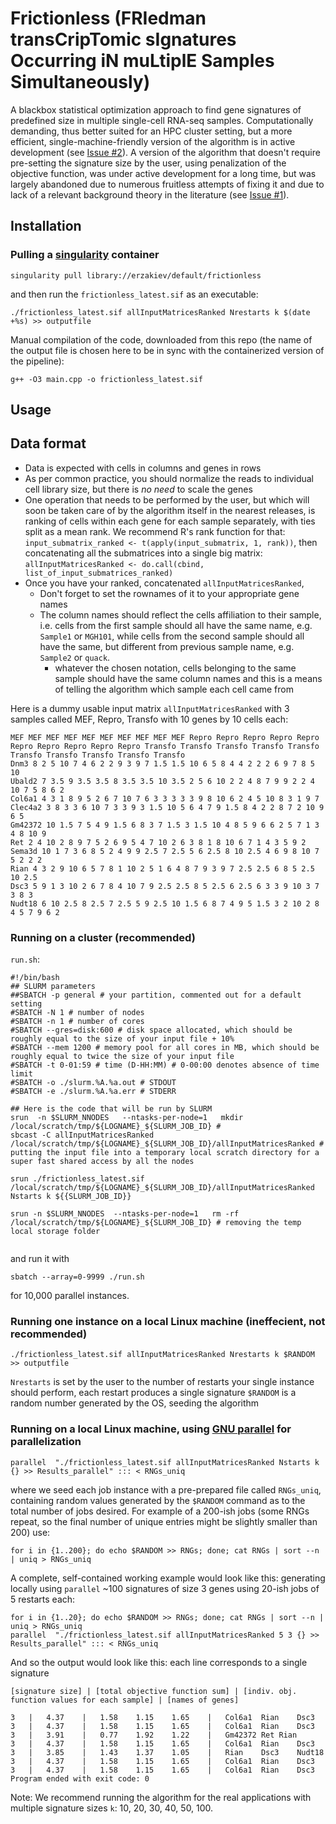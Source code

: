 # Frictionless (FRIedman transCripTomic sIgnatures Occurring iN muLtiplE Samples Simultaneously)

A blackbox statistical optimization approach to find gene signatures of predefined size in multiple single-cell RNA-seq samples. Computationally demanding, thus better suited for an HPC cluster setting, but a more efficient, single-machine-friendly version of the algorithm is in active development (see [Issue #2](https://github.com/erzakiev/frictionless/issues/2)). A version of the algorithm that doesn't require pre-setting the signature size by the user, using penalization of the objective function, was under active development for a long time, but was largely abandoned due to numerous fruitless attempts of fixing it and due to lack of a relevant background theory in the literature (see [Issue #1](https://github.com/erzakiev/frictionless/issues/1)).

## Installation
### Pulling a [singularity](https://docs.sylabs.io/guides/3.0/user-guide/installation.html) container
```
singularity pull library://erzakiev/default/frictionless
```
and then run the `frictionless_latest.sif` as an executable:
```
./frictionless_latest.sif allInputMatricesRanked Nrestarts k $(date +%s) >> outputfile
```

Manual compilation of the code, downloaded from this repo (the name of the output file is chosen here to be in sync with the containerized version of the pipeline):
```
g++ -O3 main.cpp -o frictionless_latest.sif
```

## Usage

## Data format
* Data is expected with cells in columns and genes in rows
* As per common practice, you should normalize the reads to individual cell library size, but there is *no need* to scale the genes
* One operation that needs to be performed by the user, but which will soon be taken care of by the algorithm itself in the nearest releases, is ranking of cells within each gene for each sample separately, with ties split as a mean rank. We recommend R's rank function for that: `input_submatrix_ranked <- t(apply(input_submatrix, 1, rank))`, then concatenating all the submatrices into a single big matrix: `allInputMatricesRanked <- do.call(cbind, list_of_input_submatrices_ranked)`
* Once you have your ranked, concatenated `allInputMatricesRanked`, 
  * Don't forget to set the rownames of it to your appropriate gene names
  * The column names should reflect the cells affiliation to their sample, i.e. cells from the first sample should all have the same name, e.g. `Sample1` or `MGH101`, while cells from the second sample should all have the same, but different from previous sample name, e.g. `Sample2` or `quack`.
    * whatever the chosen notation, cells belonging to the same sample should have the same column names and this is a means of telling the algorithm which sample each cell came from
    
Here is a dummy usable input matrix `allInputMatricesRanked` with 3 samples called MEF, Repro, Transfo with 10 genes by 10 cells each:
```
MEF MEF MEF MEF MEF MEF MEF MEF MEF MEF Repro Repro Repro Repro Repro Repro Repro Repro Repro Repro Transfo Transfo Transfo Transfo Transfo Transfo Transfo Transfo Transfo Transfo
Dnm3 8 2 5 10 7 4 6 2 2 9 3 9 7 1.5 1.5 10 6 5 8 4 4 2 2 2 6 9 7 8 5 10
Ubald2 7 3.5 9 3.5 3.5 8 3.5 3.5 10 3.5 2 5 6 10 2 2 4 8 7 9 9 2 2 4 10 7 5 8 6 2
Col6a1 4 3 1 8 9 5 2 6 7 10 7 6 3 3 3 3 3 9 8 10 6 2 4 5 10 8 3 1 9 7
Clec4a2 3 8 3 3 6 10 7 3 3 9 3 1.5 10 5 6 4 7 9 1.5 8 4 2 2 8 7 2 10 9 6 5
Gm42372 10 1.5 7 5 4 9 1.5 6 8 3 7 1.5 3 1.5 10 4 8 5 9 6 6 2 5 7 1 3 4 8 10 9
Ret 2 4 10 2 8 9 7 5 2 6 9 5 4 7 10 2 6 3 8 1 8 10 6 7 1 4 3 5 9 2
Sema3d 10 1 7 3 6 8 5 2 4 9 9 2.5 7 2.5 5 6 2.5 8 10 2.5 4 6 9 8 10 7 5 2 2 2
Rian 4 3 2 9 10 6 5 7 8 1 10 2 5 1 6 4 8 7 9 3 9 7 2.5 2.5 6 8 5 2.5 10 2.5
Dsc3 5 9 1 3 10 2 6 7 8 4 10 7 9 2.5 2.5 8 5 2.5 6 2.5 6 3 3 9 10 3 7 3 8 3
Nudt18 6 10 2.5 8 2.5 7 2.5 5 9 2.5 10 1.5 6 8 7 4 9 5 1.5 3 2 10 2 8 4 5 7 9 6 2
```

### Running on a cluster (recommended)

`run.sh`:
```
#!/bin/bash
## SLURM parameters
##SBATCH -p general # your partition, commented out for a default setting
#SBATCH -N 1 # number of nodes
#SBATCH -n 1 # number of cores
#SBATCH --gres=disk:600 # disk space allocated, which should be roughly equal to the size of your input file + 10%
#SBATCH --mem 1200 # memory pool for all cores in MB, which should be roughly equal to twice the size of your input file
#SBATCH -t 0-01:59 # time (D-HH:MM) # 0-00:00 denotes absence of time limit
#SBATCH -o ./slurm.%A.%a.out # STDOUT
#SBATCH -e ./slurm.%A.%a.err # STDERR

## Here is the code that will be run by SLURM
srun  -n $SLURM_NNODES   --ntasks-per-node=1   mkdir /local/scratch/tmp/${LOGNAME}_${SLURM_JOB_ID} #
sbcast -C allInputMatricesRanked /local/scratch/tmp/${LOGNAME}_${SLURM_JOB_ID}/allInputMatricesRanked # putting the input file into a temporary local scratch directory for a super fast shared access by all the nodes

srun ./frictionless_latest.sif /local/scratch/tmp/${LOGNAME}_${SLURM_JOB_ID}/allInputMatricesRanked Nstarts k ${{SLURM_JOB_ID}}

srun -n $SLURM_NNODES  --ntasks-per-node=1   rm -rf  /local/scratch/tmp/${LOGNAME}_${SLURM_JOB_ID} # removing the temp local storage folder


```
and run it with 
```
sbatch --array=0-9999 ./run.sh
``` 
for 10,000 parallel instances.

### Running one instance on a local Linux machine (ineffecient, not recommended)
```
./frictionless_latest.sif allInputMatricesRanked Nrestarts k $RANDOM >> outputfile
```
`Nrestarts` is set by the user to the number of restarts your single instance should perform, each restart produces a single signature
`$RANDOM` is a random number generated by the OS, seeding the algorithm

### Running on a local Linux machine, using [GNU parallel](https://www.gnu.org/software/parallel/parallel_tutorial.html) for parallelization
```
parallel  "./frictionless_latest.sif allInputMatricesRanked Nstarts k {} >> Results_parallel" ::: < RNGs_uniq
```
where we seed each job instance with a pre-prepared file called `RNGs_uniq`, containing random values generated by the `$RANDOM` command as to the total number of jobs desired. For example of a 200-ish jobs (some RNGs repeat, so the final number of unique entries might be slightly smaller than 200) use:
```
for i in {1..200}; do echo $RANDOM >> RNGs; done; cat RNGs | sort --n | uniq > RNGs_uniq
```
A complete, self-contained working example would look like this: 
generating locally using `parallel` ~100 signatures of size 3 genes using 20-ish jobs of 5 restarts each:
```
for i in {1..20}; do echo $RANDOM >> RNGs; done; cat RNGs | sort --n | uniq > RNGs_uniq
parallel  "./frictionless_latest.sif allInputMatricesRanked 5 3 {} >> Results_parallel" ::: < RNGs_uniq
```

And so the output would look like this: each line corresponds to a single signature
```
[signature size] | [total objective function sum] | [indiv. obj. function values for each sample] | [names of genes]
```
```
3	|	4.37	|	1.58	1.15	1.65	|	Col6a1	Rian	Dsc3	
3	|	4.37	|	1.58	1.15	1.65	|	Col6a1	Rian	Dsc3	
3	|	3.91	|	0.77	1.92	1.22	|	Gm42372	Ret	Rian	
3	|	4.37	|	1.58	1.15	1.65	|	Col6a1	Rian	Dsc3	
3	|	3.85	|	1.43	1.37	1.05	|	Rian	Dsc3	Nudt18	
3	|	4.37	|	1.58	1.15	1.65	|	Col6a1	Rian	Dsc3	
3	|	4.37	|	1.58	1.15	1.65	|	Col6a1	Rian	Dsc3	
Program ended with exit code: 0
```


Note: We recommend running the algorithm for the real applications with multiple signature sizes `k`: 10, 20, 30, 40, 50, 100.
